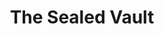 ---
title: The Sealed Vault
assetName: The Sealed Vault
description: Puzzle quest setting
fileFormat: PNG
dimensions: 1536 x 1024
transparency: false
blobs:
  - ../../../files/sealed-vault.png
depicts:
  - ../../../Game Component/Environment/Ruins of Aetheron/The Sealed Vault.md
---